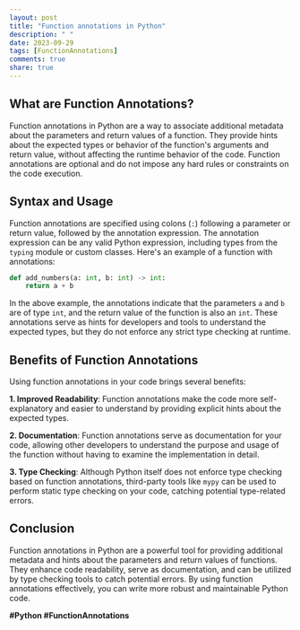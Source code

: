 ```yaml
---
layout: post
title: "Function annotations in Python"
description: " "
date: 2023-09-29
tags: [FunctionAnnotations]
comments: true
share: true
---
```


## What are Function Annotations?
Function annotations in Python are a way to associate additional metadata about the parameters and return values of a function. They provide hints about the expected types or behavior of the function's arguments and return value, without affecting the runtime behavior of the code. Function annotations are optional and do not impose any hard rules or constraints on the code execution.

## Syntax and Usage
Function annotations are specified using colons (`:`) following a parameter or return value, followed by the annotation expression. The annotation expression can be any valid Python expression, including types from the `typing` module or custom classes. Here's an example of a function with annotations:

```python
def add_numbers(a: int, b: int) -> int:
    return a + b
```

In the above example, the annotations indicate that the parameters `a` and `b` are of type `int`, and the return value of the function is also an `int`. These annotations serve as hints for developers and tools to understand the expected types, but they do not enforce any strict type checking at runtime.

## Benefits of Function Annotations
Using function annotations in your code brings several benefits:

**1. Improved Readability**: Function annotations make the code more self-explanatory and easier to understand by providing explicit hints about the expected types.

**2. Documentation**: Function annotations serve as documentation for your code, allowing other developers to understand the purpose and usage of the function without having to examine the implementation in detail.

**3. Type Checking**: Although Python itself does not enforce type checking based on function annotations, third-party tools like `mypy` can be used to perform static type checking on your code, catching potential type-related errors.

## Conclusion
Function annotations in Python are a powerful tool for providing additional metadata and hints about the parameters and return values of functions. They enhance code readability, serve as documentation, and can be utilized by type checking tools to catch potential errors. By using function annotations effectively, you can write more robust and maintainable Python code.

**#Python #FunctionAnnotations**